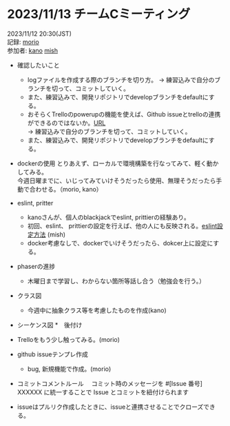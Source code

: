 # 2023/11/13 チームCミーティング
2023/11/12 20:30(JST) <br>
記録: [morio](https://github.com/m0rio0818) <br>
参加者: [kano](https://github.com/SouthernMinami) [mish](https://github.com/daxchx)


* 確認したいこと
    * logファイルを作成する際のブランチを切り方。 → 練習込みで自分のブランチを切って、コミットしていく。
    * また、練習込みで、開発リポジトリでdevelopブランチをdefaultにする。
    * おそらくTrelloのpowerupの機能を使えば、Github issueとtrelloの連携ができるのではないか。[URL](https://support.atlassian.com/ja/trello/docs/using-the-github-power-up/)<br>
    → 練習込みで自分のブランチを切って、コミットしていく。
    * また、練習込みで、開発リポジトリでdevelopブランチをdefaultにする。

* dockerの使用
    とりあえず、ローカルで環境構築を行なってみて、軽く動かしてみる。<br>
    今週日曜までに、いじってみていけそうだったら使用、無理そうだったら手動で合わせる。（morio, kano）

* eslint, pritter
  * kanoさんが、個人のblackjackでeslint, prittierの経験あり。
  * 初回、eslint、 prittierの設定を行えば、他の人にも反映される。[eslint設定方法](https://typescriptbook.jp/tutorials/eslint) (mish)
  * docker考慮なしで、dockerでいけそうだったら、dokcer上に設定にする。
    
* phaserの進捗
  * 木曜日まで学習し、わからない箇所等話し合う（勉強会を行う。）

* クラス図
  * 今週中に抽象クラス等を考慮したものを作成(kano)

* シーケンス図
  *　後付け
  
* Trelloをもう少し触ってみる。(morio)

* github issueテンプレ作成
    * bug, 新規機能で作成。(morio)

* コミットコメントルール
　コミット時のメッセージを #[Issue 番号] XXXXXX に統一することで Issue とコミットを紐付けられます

* issueはプルリク作成したときに、issueと連携させることでクローズできる。